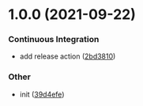 # 1.0.0 (2021-09-22)

### Continuous Integration

- add release action ([2bd3810](https://github.com/meskill/sharec-config/commit/2bd381045081620acb87002faf5c0e07bd0568c9))

### Other

- init ([39d4efe](https://github.com/meskill/sharec-config/commit/39d4efeff9ca777b1b228fb1aad66d9ea6706f89))
